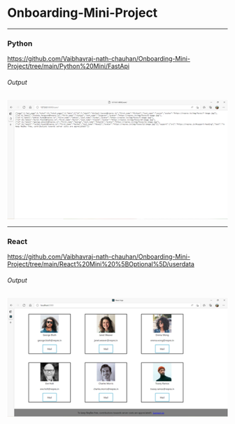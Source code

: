 # Onboarding-Mini-Project
***

### Python
https://github.com/Vaibhavraj-nath-chauhan/Onboarding-Mini-Project/tree/main/Python%20Mini/FastApi

###### Output
![Python Output](https://github.com/Vaibhavraj-nath-chauhan/Onboarding-Mini-Project/raw/main/Python%20Mini/FastApi/coverage/test.PNG)

***
### React
https://github.com/Vaibhavraj-nath-chauhan/Onboarding-Mini-Project/tree/main/React%20Mini%20%5BOptional%5D/userdata

###### Output
![react output](https://github.com/Vaibhavraj-nath-chauhan/Onboarding-Mini-Project/raw/main/React%20Mini%20%5BOptional%5D/Test.PNG)
